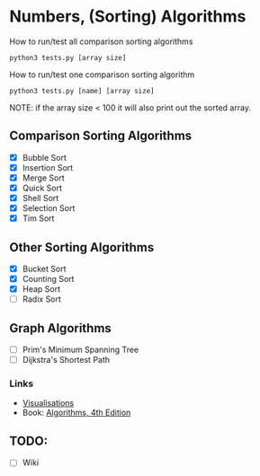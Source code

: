# Numbers, (Sorting) Algorithms
How to run/test all comparison sorting algorithms
```
python3 tests.py [array size]
```
How to run/test one comparison sorting algorithm
```
python3 tests.py [name] [array size]
```

NOTE: if the array size < 100 it will also print out the sorted array.

## Comparison Sorting Algorithms
- [x] Bubble Sort
- [x] Insertion Sort
- [x] Merge Sort
- [x] Quick Sort
- [x] Shell Sort
- [x] Selection Sort
- [x] Tim Sort

## Other Sorting Algorithms
- [x] Bucket Sort
- [x] Counting Sort
- [x] Heap Sort
- [ ] Radix Sort

## Graph Algorithms
- [ ] Prim's Minimum Spanning Tree
- [ ] Dijkstra's Shortest Path

### Links
- [Visualisations](https://www.cs.usfca.edu/~galles/visualization/ComparisonSort.html)
- Book: [Algorithms, 4th Edition ](https://algs4.cs.princeton.edu/home/)

## TODO:
- [ ] Wiki
